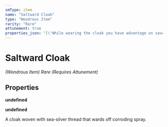 ```yaml
---
smType: item
name: "Saltward Cloak"
type: "Wondrous Item"
rarity: "Rare"
attunement: true
properties_json: "[\"While wearing the cloak you have advantage on saves against acid.\",\"Once per long rest you can cast *Absorb Elements* without expending a spell slot.\"]"
---
```


# Saltward Cloak
*(Wondrous Item) Rare (Requires Attunement)*

## Properties

**undefined**


**undefined**


A cloak woven with sea-silver thread that wards off corroding spray.
